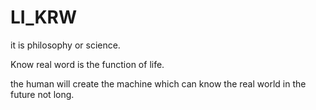 # LI_KRW
it is philosophy or science.
 
Know real word is the function of life.

the human will create the machine which can know the real world in the future not long.
